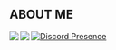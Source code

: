 ## **ABOUT ME**

<a href="https://github.com/anuraghazra/convoychat">
	<img align="left" src="https://github-readme-stats.vercel.app/api/top-langs/?username=CoronaCreeper&hide_title=true&theme=material-vue&bg_color=0C1116&text_color=fff&langs_count=3" />
</a>
<a href="https://github.com/anuraghazra/github-readme-stats">
	<img align="left" src="https://github-readme-stats.vercel.app/api?username=CoronaCreeper&hide_title=true&hide_rank=true&show_icons=true&include_all_commits=true&count_private=true&hide=contribs&bg_color=0C1116&text_color=fff&icon_color=3A90F6&theme=material-palenight" />
</a>

[![Discord Presence](https://lanyard.cnrad.dev/api/717337516830752788)](https://discord.com/users/717337516830752788)
